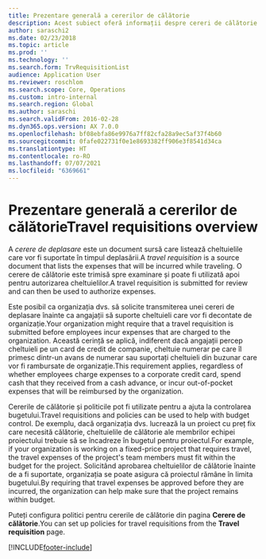 ```yaml
---
title: Prezentare generală a cererilor de călătorie
description: Acest subiect oferă informații despre cereri de călătorie. O cerere de deplasare documentează cheltuielile de deplasare planificate.
author: saraschi2
ms.date: 02/23/2018
ms.topic: article
ms.prod: ''
ms.technology: ''
ms.search.form: TrvRequisitionList
audience: Application User
ms.reviewer: roschlom
ms.search.scope: Core, Operations
ms.custom: intro-internal
ms.search.region: Global
ms.author: saraschi
ms.search.validFrom: 2016-02-28
ms.dyn365.ops.version: AX 7.0.0
ms.openlocfilehash: bf08ebfa86e9976a7ff82cfa28a9ec5af37f4b60
ms.sourcegitcommit: 0fafe022731f0e1e8693382ff906e3f8541d34ca
ms.translationtype: HT
ms.contentlocale: ro-RO
ms.lasthandoff: 07/07/2021
ms.locfileid: "6369661"
---
```

# <a name="travel-requisitions-overview"></a><span data-ttu-id="4246c-104">Prezentare generală a cererilor de călătorie</span><span class="sxs-lookup"><span data-stu-id="4246c-104">Travel requisitions overview</span></span>

<span data-ttu-id="4246c-105">A *cerere de deplasare* este un document sursă care listează cheltuielile care vor fi suportate în timpul deplasării.</span><span class="sxs-lookup"><span data-stu-id="4246c-105">A *travel requisition* is a source document that lists the expenses that will be incurred while traveling.</span></span> <span data-ttu-id="4246c-106">O cerere de călătorie este trimisă spre examinare și poate fi utilizată apoi pentru autorizarea cheltuielilor.</span><span class="sxs-lookup"><span data-stu-id="4246c-106">A travel requisition is submitted for review and can then be used to authorize expenses.</span></span>

<span data-ttu-id="4246c-107">Este posibil ca organizația dvs. să solicite transmiterea unei cereri de deplasare înainte ca angajații să suporte cheltuieli care vor fi decontate de organizație.</span><span class="sxs-lookup"><span data-stu-id="4246c-107">Your organization might require that a travel requisition is submitted before employees incur expenses that are charged to the organization.</span></span> <span data-ttu-id="4246c-108">Această cerință se aplică, indiferent dacă angajații percep cheltuieli pe un card de credit de companie, cheltuie numerar pe care îl primesc dintr-un avans de numerar sau suportați cheltuieli din buzunar care vor fi rambursate de organizație.</span><span class="sxs-lookup"><span data-stu-id="4246c-108">This requirement applies, regardless of whether employees charge expenses to a corporate credit card, spend cash that they received from a cash advance, or incur out-of-pocket expenses that will be reimbursed by the organization.</span></span>

<span data-ttu-id="4246c-109">Cererile de călătorie și politicile pot fi utilizate pentru a ajuta la controlarea bugetului.</span><span class="sxs-lookup"><span data-stu-id="4246c-109">Travel requisitions and policies can be used to help with budget control.</span></span> <span data-ttu-id="4246c-110">De exemplu, dacă organizația dvs. lucrează la un proiect cu preț fix care necesită călătorie, cheltuielile de călătorie ale membrilor echipei proiectului trebuie să se încadreze în bugetul pentru proiectul.</span><span class="sxs-lookup"><span data-stu-id="4246c-110">For example, if your organization is working on a fixed-price project that requires travel, the travel expenses of the project's team members must fit within the budget for the project.</span></span> <span data-ttu-id="4246c-111">Solicitând aprobarea cheltuielilor de călătorie înainte de a fi suportate, organizația se poate asigura că proiectul rămâne în limita bugetului.</span><span class="sxs-lookup"><span data-stu-id="4246c-111">By requiring that travel expenses be approved before they are incurred, the organization can help make sure that the project remains within budget.</span></span>

<span data-ttu-id="4246c-112">Puteți configura politici pentru cererile de călătorie din pagina **Cerere de călătorie**.</span><span class="sxs-lookup"><span data-stu-id="4246c-112">You can set up policies for travel requisitions from the **Travel requisition** page.</span></span>


[!INCLUDE[footer-include](../includes/footer-banner.md)]